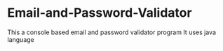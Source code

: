 # Email-and-Password-Validator
This a console based email and password validator program
It uses java language
